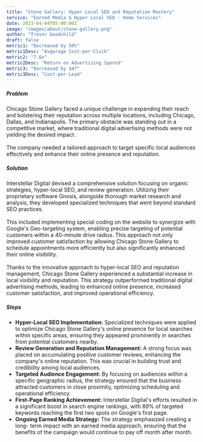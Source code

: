 ```yaml
---
title: "Stone Gallery: Hyper Local SEO and Reputation Mastery"
service: "Earned Media & Hyper Local SEO - Home Services"
date: 2023-04-04T05:00:00Z
image: "images/about/stone-gallery.png"
author: "Trevor Goodchild"
draft: false
metric1: "Decreased by 50%"
metric1Desc: "Avgerage Cost-per-Click" 
metric2: "7.6x"
metric2Desc: "Return on Advertising Spennd" 
metric3: "Decreased by $47"
metric3Desc: "Cost-per-Lead" 
---
```




##### Problem

Chicago Stone Gallery faced a unique challenge in expanding their reach and bolstering
their reputation across multiple locations, including Chicago, Dallas, and Indianapolis.
The primary obstacle was standing out in a competitive market, where traditional digital
advertising methods were not yielding the desired impact. 
<br>
<br>
The company needed a tailored approach to target specific local audiences effectively and enhance their online
presence and reputation.


##### Solution

Interstellar Digital devised a comprehensive solution focusing on organic strategies,
hyper-local SEO, and review generation. Utilizing their proprietary software Gnosis,
alongside thorough market research and analysis, they developed specialized
techniques that went beyond standard SEO practices. 
<br>
<br>
This included implementing special coding on the website to synergize with Google's Geo-targeting system, enabling precise targeting of potential customers within a 40-minute drive radius. This approach not only improved customer satisfaction by allowing Chicago Stone Gallery to schedule appointments more efficiently but also significantly enhanced their online visibility.
<br>
<br>
Thanks to the innovative approach to hyper-local SEO and reputation management, Chicago Stone Gallery experienced a substantial increase in local visibility and reputation. This
strategy outperformed traditional digital advertising methods, leading to enhanced online presence, increased customer satisfaction, and improved operational efficiency.

##### Steps

- <b>Hyper-Local SEO Implementation:</b> Specialized techniques were applied to
optimize Chicago Stone Gallery's online presence for local searches within
specific areas, ensuring they appeared prominently in searches from
potential customers nearby.
- <b>Review Generation and Reputation Management:</b> A strong focus was
placed on accumulating positive customer reviews, enhancing the
company's online reputation. This was crucial in building trust and
credibility among local audiences.
- <b>Targeted Audience Engagement:</b> By focusing on audiences within a
specific geographic radius, the strategy ensured that the business
attracted customers in close proximity, optimizing scheduling and
operational efficiency.
- <b>First-Page Ranking Achievement:</b> Interstellar Digital's efforts resulted in a
significant boost in search engine rankings, with 89% of targeted keywords
reaching the first two spots on Google's first page.
- <b>Ongoing Earned Media Strategy:</b> The strategy emphasized creating a long-
term impact with an earned media approach, ensuring that the benefits of
the campaign would continue to pay off month after month.


